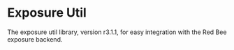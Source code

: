 # Exposure Util

The exposure util library, version r3.1.1, for easy integration with the Red Bee exposure backend.